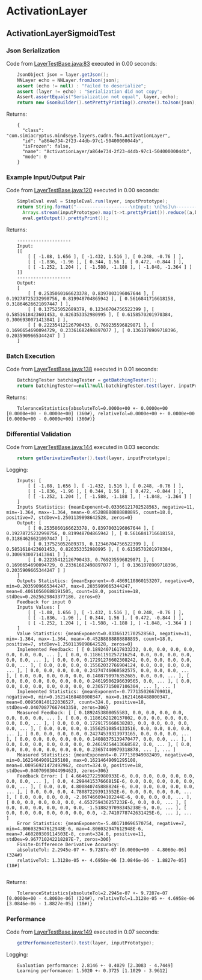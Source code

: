 # ActivationLayer
## ActivationLayerSigmoidTest
### Json Serialization
Code from [LayerTestBase.java:83](../../../../../../../../src/test/java/com/simiacryptus/mindseye/layers/LayerTestBase.java#L83) executed in 0.00 seconds: 
```java
    JsonObject json = layer.getJson();
    NNLayer echo = NNLayer.fromJson(json);
    assert (echo != null) : "Failed to deserialize";
    assert (layer != echo) : "Serialization did not copy";
    Assert.assertEquals("Serialization not equal", layer, echo);
    return new GsonBuilder().setPrettyPrinting().create().toJson(json);
```

Returns: 

```
    {
      "class": "com.simiacryptus.mindseye.layers.cudnn.f64.ActivationLayer",
      "id": "a864e734-2f23-44db-97c1-50400000044b",
      "isFrozen": false,
      "name": "ActivationLayer/a864e734-2f23-44db-97c1-50400000044b",
      "mode": 0
    }
```



### Example Input/Output Pair
Code from [LayerTestBase.java:120](../../../../../../../../src/test/java/com/simiacryptus/mindseye/layers/LayerTestBase.java#L120) executed in 0.00 seconds: 
```java
    SimpleEval eval = SimpleEval.run(layer, inputPrototype);
    return String.format("--------------------\nInput: \n[%s]\n--------------------\nOutput: \n%s",
      Arrays.stream(inputPrototype).map(t->t.prettyPrint()).reduce((a,b)->a+",\n"+b).get(),
      eval.getOutput().prettyPrint());
```

Returns: 

```
    --------------------
    Input: 
    [[
    	[ [ -1.08, 1.656 ], [ -1.432, 1.516 ], [ 0.248, -0.76 ] ],
    	[ [ -1.836, -1.96 ], [ 0.344, 1.56 ], [ 0.472, -0.844 ] ],
    	[ [ -1.252, 1.204 ], [ -1.588, -1.188 ], [ -1.848, -1.364 ] ]
    ]]
    --------------------
    Output: 
    [
    	[ [ 0.2535060166623378, 0.8397003196067644 ], [ 0.19278725232998756, 0.819948704865942 ], [ 0.5616841716618158, 0.31864626621097447 ] ],
    	[ [ 0.137525052689379, 0.12346704756522399 ], [ 0.5851618423601453, 0.826353352980995 ], [ 0.6158570201970384, 0.3006930071413841 ] ],
    	[ [ 0.22235412126790433, 0.769235596829871 ], [ 0.1696654690094729, 0.23361682498897077 ], [ 0.1361078909718396, 0.2035909665344247 ] ]
    ]
```



### Batch Execution
Code from [LayerTestBase.java:138](../../../../../../../../src/test/java/com/simiacryptus/mindseye/layers/LayerTestBase.java#L138) executed in 0.01 seconds: 
```java
    BatchingTester batchingTester = getBatchingTester();
    return batchingTester==null?null:batchingTester.test(layer, inputPrototype);
```

Returns: 

```
    ToleranceStatistics{absoluteTol=0.0000e+00 +- 0.0000e+00 [0.0000e+00 - 0.0000e+00] (360#), relativeTol=0.0000e+00 +- 0.0000e+00 [0.0000e+00 - 0.0000e+00] (360#)}
```



### Differential Validation
Code from [LayerTestBase.java:144](../../../../../../../../src/test/java/com/simiacryptus/mindseye/layers/LayerTestBase.java#L144) executed in 0.03 seconds: 
```java
    return getDerivativeTester().test(layer, inputPrototype);
```
Logging: 
```
    Inputs: [
    	[ [ -1.08, 1.656 ], [ -1.432, 1.516 ], [ 0.248, -0.76 ] ],
    	[ [ -1.836, -1.96 ], [ 0.344, 1.56 ], [ 0.472, -0.844 ] ],
    	[ [ -1.252, 1.204 ], [ -1.588, -1.188 ], [ -1.848, -1.364 ] ]
    ]
    Inputs Statistics: {meanExponent=0.03366121702528563, negative=11, min=-1.364, max=-1.364, mean=-0.45288888888888895, count=18.0, positive=7, stdDev=1.2501139898642528, zeros=0}
    Output: [
    	[ [ 0.2535060166623378, 0.8397003196067644 ], [ 0.19278725232998756, 0.819948704865942 ], [ 0.5616841716618158, 0.31864626621097447 ] ],
    	[ [ 0.137525052689379, 0.12346704756522399 ], [ 0.5851618423601453, 0.826353352980995 ], [ 0.6158570201970384, 0.3006930071413841 ] ],
    	[ [ 0.22235412126790433, 0.769235596829871 ], [ 0.1696654690094729, 0.23361682498897077 ], [ 0.1361078909718396, 0.2035909665344247 ] ]
    ]
    Outputs Statistics: {meanExponent=-0.4869110860153207, negative=0, min=0.2035909665344247, max=0.2035909665344247, mean=0.40610560688191505, count=18.0, positive=18, stdDev=0.2625629843377186, zeros=0}
    Feedback for input 0
    Inputs Values: [
    	[ [ -1.08, 1.656 ], [ -1.432, 1.516 ], [ 0.248, -0.76 ] ],
    	[ [ -1.836, -1.96 ], [ 0.344, 1.56 ], [ 0.472, -0.844 ] ],
    	[ [ -1.252, 1.204 ], [ -1.588, -1.188 ], [ -1.848, -1.364 ] ]
    ]
    Value Statistics: {meanExponent=0.03366121702528563, negative=11, min=-1.364, max=-1.364, mean=-0.45288888888888895, count=18.0, positive=7, stdDev=1.2501139898642528, zeros=0}
    Implemented Feedback: [ [ 0.18924071617833232, 0.0, 0.0, 0.0, 0.0, 0.0, 0.0, 0.0, ... ], [ 0.0, 0.11861191257216254, 0.0, 0.0, 0.0, 0.0, 0.0, 0.0, ... ], [ 0.0, 0.0, 0.17291276602308242, 0.0, 0.0, 0.0, 0.0, 0.0, ... ], [ 0.0, 0.0, 0.0, 0.15562032766904124, 0.0, 0.0, 0.0, 0.0, ... ], [ 0.0, 0.0, 0.0, 0.0, 0.24274746060582575, 0.0, 0.0, 0.0, ... ], [ 0.0, 0.0, 0.0, 0.0, 0.0, 0.1408790976352685, 0.0, 0.0, ... ], [ 0.0, 0.0, 0.0, 0.0, 0.0, 0.0, 0.24619506296639565, 0.0, ... ], [ 0.0, 0.0, 0.0, 0.0, 0.0, 0.0, 0.0, 0.23657715087106304, ... ], ... ]
    Implemented Statistics: {meanExponent=-0.7771350266709018, negative=0, min=0.16214168488000347, max=0.16214168488000347, mean=0.009569140122036527, count=324.0, positive=18, stdDev=0.04070877667443358, zeros=306}
    Measured Feedback: [ [ 0.1892453808055583, 0.0, 0.0, 0.0, 0.0, 0.0, 0.0, 0.0, ... ], [ 0.0, 0.1186162120137002, 0.0, 0.0, 0.0, 0.0, 0.0, 0.0, ... ], [ 0.0, 0.0, 0.1729175668638283, 0.0, 0.0, 0.0, 0.0, 0.0, ... ], [ 0.0, 0.0, 0.0, 0.15562510854133516, 0.0, 0.0, 0.0, 0.0, ... ], [ 0.0, 0.0, 0.0, 0.0, 0.24274539313973165, 0.0, 0.0, 0.0, ... ], [ 0.0, 0.0, 0.0, 0.0, 0.0, 0.14088375139470477, 0.0, 0.0, ... ], [ 0.0, 0.0, 0.0, 0.0, 0.0, 0.0, 0.24619354413668582, 0.0, ... ], [ 0.0, 0.0, 0.0, 0.0, 0.0, 0.0, 0.0, 0.23657440979318878, ... ], ... ]
    Measured Statistics: {meanExponent=-0.777130949082409, negative=0, min=0.16214649091295108, max=0.16214649091295108, mean=0.00956921472492962, count=324.0, positive=18, stdDev=0.04070903044994623, zeros=306}
    Feedback Error: [ [ 4.664627225980933E-6, 0.0, 0.0, 0.0, 0.0, 0.0, 0.0, 0.0, ... ], [ 0.0, 4.299441537666815E-6, 0.0, 0.0, 0.0, 0.0, 0.0, 0.0, ... ], [ 0.0, 0.0, 4.800840745888824E-6, 0.0, 0.0, 0.0, 0.0, 0.0, ... ], [ 0.0, 0.0, 0.0, 4.780872293913552E-6, 0.0, 0.0, 0.0, 0.0, ... ], [ 0.0, 0.0, 0.0, 0.0, -2.067466094102244E-6, 0.0, 0.0, 0.0, ... ], [ 0.0, 0.0, 0.0, 0.0, 0.0, 4.653759436257232E-6, 0.0, 0.0, ... ], [ 0.0, 0.0, 0.0, 0.0, 0.0, 0.0, -1.5188297098345238E-6, 0.0, ... ], [ 0.0, 0.0, 0.0, 0.0, 0.0, 0.0, 0.0, -2.7410778742631425E-6, ... ], ... ]
    Error Statistics: {meanExponent=-5.401710696570754, negative=7, min=4.806032947612948E-6, max=4.806032947612948E-6, mean=7.460289309114503E-8, count=324.0, positive=11, stdDev=9.967710242218287E-7, zeros=306}
    Finite-Difference Derivative Accuracy:
    absoluteTol: 2.2945e-07 +- 9.7287e-07 [0.0000e+00 - 4.8060e-06] (324#)
    relativeTol: 1.3128e-05 +- 4.6958e-06 [3.0846e-06 - 1.8827e-05] (18#)
    
```

Returns: 

```
    ToleranceStatistics{absoluteTol=2.2945e-07 +- 9.7287e-07 [0.0000e+00 - 4.8060e-06] (324#), relativeTol=1.3128e-05 +- 4.6958e-06 [3.0846e-06 - 1.8827e-05] (18#)}
```



### Performance
Code from [LayerTestBase.java:149](../../../../../../../../src/test/java/com/simiacryptus/mindseye/layers/LayerTestBase.java#L149) executed in 0.07 seconds: 
```java
    getPerformanceTester().test(layer, inputPrototype);
```
Logging: 
```
    Evaluation performance: 2.8146 +- 0.4029 [2.3083 - 4.7449]
    Learning performance: 1.5020 +- 0.3725 [1.1029 - 3.9612]
    
```

